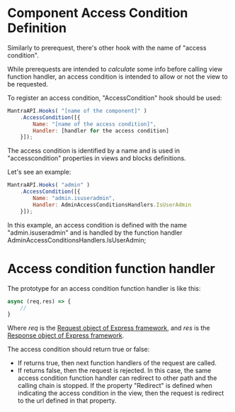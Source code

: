 # Component Access Condition Definition

Similarly to prerequest, there's other hook with the name of "access condition".

While prerequests are intended to *calculate* some info before calling view function handler, an access condition is intended to allow or not the view to be requested.

To register an access condition, "AccessCondition" hook should be used:

```js
MantraAPI.Hooks( "[name of the component]" )
    .AccessCondition([{
        Name: "[name of the access condition]",
        Handler: [handler for the access condition]
    }]);
```

The access condition is identified by a name and is used in "accesscondition" properties in views and blocks definitions.

Let's see an example:

```js
MantraAPI.Hooks( "admin" )
    .AccessCondition([{
        Name: "admin.isuseradmin",
        Handler: AdminAccessConditionsHandlers.IsUserAdmin
    }]);
```

In this example, an access condition is defined with the name "admin.isuseradmin" and is handled by the function handler AdminAccessConditionsHandlers.IsUserAdmin;

# Access condition function handler

The prototype for an access condition function handler is like this:

```js
async (req,res) => {
    //
}
```

Where *req* is the [Request object of Express framework](https://expressjs.com/en/4x/api.html#req), and *res* is the [Response object of Express framework](http://expressjs.com/en/4x/api.html#res).

The access condition should return true or false:
* If returns true, then next function handlers of the request are called.
* If returns false, then the request is rejected. In this case, the same access condition function handler can redirect to other path and the calling chain is stopped. If the property "Redirect" is defined when indicating the access condition in the view, then the request is redirect to the url defined in that property.